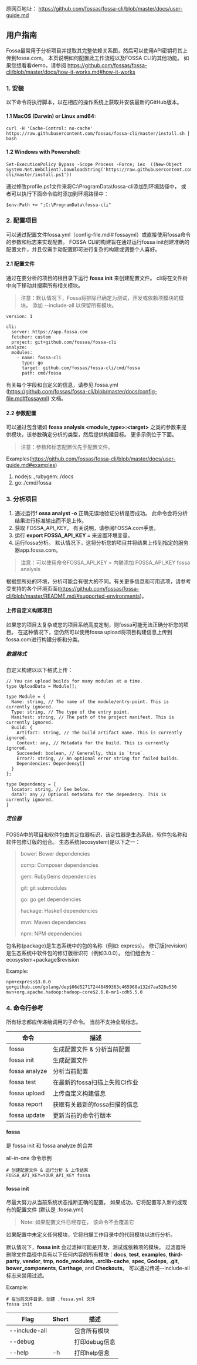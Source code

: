 原网页地址： https://github.com/fossas/fossa-cli/blob/master/docs/user-guide.md 

## 用户指南
Fossa最常用于分析项目并提取其完整依赖关系图，然后可以使用API密钥将其上传到fossa.com。 本页说明如何配置此工作流程以及FOSSA CLI的其他功能。 如果您想看看demo，请参阅 https://github.com/fossas/fossa-cli/blob/master/docs/how-it-works.md#how-it-works

### 1. 安装
以下命令将执行脚本，以在相应的操作系统上获取并安装最新的GitHub版本。


#### 1.1 MacOS (Darwin) or Linux amd64:
```
curl -H 'Cache-Control: no-cache' https://raw.githubusercontent.com/fossas/fossa-cli/master/install.sh | bash
```

#### 1.2 Windows with Powershell:
```
Set-ExecutionPolicy Bypass -Scope Process -Force; iex  ((New-Object System.Net.WebClient).DownloadString('https://raw.githubusercontent.com/fossas/fossa-cli/master/install.ps1'))
```
通过修改profile.ps1文件来将C:\ProgramData\fossa-cli添加到环境路径中， 或者可以执行下面命令临时添加到环境路径中：
```
$env:Path += ";C:\ProgramData\fossa-cli"
```

### 2. 配置项目

可以通过配置文件fossa.yml（config-file.md＃fossayml）或直接使用fossa命令的参数和标志来实现配置。 FOSSA CLI的构建旨在通过运行fossa init创建准确的配置文件，并且仅需手动配置即可进行复杂的构建或调整个人喜好。

#### 2.1 配置文件
通过在要分析的项目的根目录下运行 **fossa init** 来创建配置文件。 cli将在文件树中向下移动并搜索所有相关模块。
> 注意：默认情况下，Fossa将排除已确定为测试，开发或依赖项模块的模块。 添加 --include-all 以保留所有模块。
```
version: 1

cli:
  server: https://app.fossa.com
  fetcher: custom
  project: git+github.com/fossas/fossa-cli
analyze:
  modules:
    - name: fossa-cli
      type: go
      target: github.com/fossas/fossa-cli/cmd/fossa
      path: cmd/fossa
```

有关每个字段和自定义的信息，请参见.fossa.yml (https://github.com/fossas/fossa-cli/blob/master/docs/config-file.md#fossayml) 文档。

#### 2.2 参数配置
可以通过包含诸如 **fossa analysis <module_type>:\<target>** 之类的参数来提供模块，该参数确定分析的类型，然后提供构建目标。 更多示例位于下面。
> 注意：参数和标志配置优先于配置文件。

Examples(https://github.com/fossas/fossa-cli/blob/master/docs/user-guide.md#examples)
1. nodejs:.,rubygem:./docs
2. go:./cmd/fossa

### 3. 分析项目

1. 通过运行f **ossa analyst -o** 正确无误地验证分析是否成功。 此命令会将分析结果进行标准输出而不是上传。
2. 获取 FOSSA_API_KEY。 有关说明，请参阅FOSSA.com手册。
3. 运行 **export FOSSA_API_KEY = <your-api-key>** 来设置环境变量。
4. 运行fossa分析。 默认情况下，这将分析您的项目并将结果上传到指定的服务器app.fossa.com。

> 注意：可以使用命令FOSSA_API_KEY = <your-key> 内联添加 FOSSA_API_KEY fossa analysis 

根据您所处的环境，分析可能会有很大的不同。有关更多信息和可用选项，请参考受支持的各个环境页面(https://github.com/fossas/fossa-cli/blob/master/README.md/#supported-environments)。

#### 上传自定义构建项目
如果您的项目太复杂或您的项目系统高度定制，则fossa可能无法正确分析您的项目。 在这种情况下，您仍然可以使用fossa upload将项目构建信息上传到fossa.com进行构建分析和分类。

##### 数据格式
自定义构建以以下格式上传：
```
// You can upload builds for many modules at a time.
type UploadData = Module[];

type Module = {
  Name: string, // The name of the module/entry-point. This is currently ignored.
  Type: string, // The type of the entry point.
  Manifest: string, // The path of the project manifest. This is currently ignored.
  Build: {
    Artifact: string, // The build artifact name. This is currently ignored.
    Context: any, // Metadata for the build. This is currently ignored.
    Succeeded: boolean, // Generally, this is `true`.
    Error?: string, // An optional error string for failed builds.
    Dependencies: Dependency[]
  }
};

type Dependency = {
  locator: string, // See below.
  data?: any // Optional metadata for the dependency. This is currently ignored.
}
```


##### 定位器
FOSSA中的项目和软件包由其定位器标识，该定位器是生态系统，软件包名称和软件包修订版的组合。
生态系统(ecosystem)是以下之一：

> bower: Bower dependencies
>
> comp: Composer dependencies
>
> gem: RubyGems dependencies
>
> git: git submodules
>
> go: go get dependencies
>
> hackage: Haskell dependencies
>
> mvn: Maven dependencies
>
> npm: NPM dependencies

包名称(package)是生态系统中的包的名称（例如: express）。
修订版(revision)是生态系统中软件包的修订版标识符（例如3.0.0）。
他们组合为：
ecosystem+package$revision

Example:
```
npm+express$3.0.0
go+github.com/golang/dep$06d527172446499363c465968a132d7aa528e550
mvn+org.apache.hadoop:hadoop-core$2.6.0-mr1-cdh5.5.0
```


### 4. 命令行参考
所有标志都应传递给调用的子命令。 当前不支持全局标志。

| 命令           | 描述                      |
| -----------   | -----------                   |
| fossa         |  生成配置文件 & 分析当前配置       |
| fossa init    |  生成配置文件                    |
| fossa analyze |  分析当前配置                    |
| fossa test    |  在最新的fossa扫描上失败CI作业     |
| fossa upload  |  上传自定义构建信息     |
| fossa report  |  获取有关最新的fossa扫描的信息     |
| fossa update  |  更新当前的命令行版本     |

#### fossa
是 fossa init 和 fossa analyze 的合并

all-in-one 命令示例
```
# 创建配置文件 & 运行分析 & 上传结果
FOSSA_API_KEY=YOUR_API_KEY fossa
```

#### fossa init
尽最大努力从当前系统状态推断正确的配置。 如果成功，它将配置写入新的或现有的配置文件 (默认是 .fossa.yml)
> Note: 如果配置文件已经存在， 该命令不会覆盖它

如果配置中未定义任何模块，它将扫描工作目录中的代码模块以进行分析。

默认情况下，**fossa init** 会过滤掉可能是开发，测试或依赖项的模块。 过滤器将删除文件路径中具有以下任何内容的所有模块：**docs**, **test**, **examples**, **third-party**, **vendor**, **tmp**, **node_modules**, **.srclib-cache**, **spec**, **Godeps**, **.git**, **bower_components**, **Carthage**, and **Checkouts**。 可以通过传递--include-all标志来禁用过滤。

Example:
```
# 在当前文件目录，创建 .fossa.yml 文件
fossa init
```

| Flag          | Short        | 描述 |
| -----------   | -----------  |-------------- |
| --include-all |              | 包含所有模块    |
| --debug       |              | 打印debug信息  |
| --help        |      -h      | 打印help信息   |

